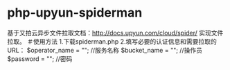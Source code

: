 # php-upyun-spiderman
基于又拍云异步文件拉取文档：http://docs.upyun.com/cloud/spider/ 实现文件拉取。
＃使用方法
1.下载spiderman.php 
2.填写必要的认证信息和需要拉取的URL：
    $operator_name 	= "";			//服务名称
    $bucket_name 	= "";			//操作员
    $password       = "";			//密码 
    

